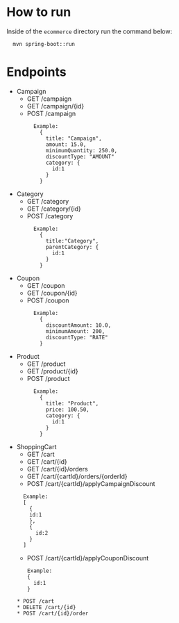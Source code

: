 # How to run
Inside of the ```ecommerce``` directory run the command below:
```bash
  mvn spring-boot::run
```

# Endpoints

* Campaign
  * GET /campaign
  * GET /campaign/{id}
  * POST /campaign
    ```
      Example:
        {
          title: "Campaign",
          amount: 15.0,
          minimumQuantity: 250.0,
          discountType: "AMOUNT"
          category: {
            id:1
          }
        }
    ```
* Category
  * GET /category
  * GET /category/{id}
  * POST /category
    ```
      Example:
        {
          title:"Category",
          parentCategory: {
            id:1
          }
        }
    ```
* Coupon
  * GET /coupon
  * GET /coupon/{id}
  * POST /coupon
    ```
      Example:
        {
          discountAmount: 10.0,
          minimumAmount: 200,
          discountType: "RATE"
        }
    ```
* Product
  * GET /product
  * GET /product/{id}
  * POST /product
    ```
      Example:
        {
          title: "Product",
          price: 100.50,
          category: {
            id:1
          }
        }
    ```
* ShoppingCart
  * GET /cart
  * GET /cart/{id}
  * GET /cart/{id}/orders
  * GET /cart/{cartId}/orders/{orderId}
  * POST /cart/{cartId}/applyCampaignDiscount
  ```
    Example:
    [
      {
      id:1
      },
      {
        id:2
      }
    ]
  ```
  * POST /cart/{cartId}/applyCouponDiscount
    ```
    Example:
    {
      id:1
    }
  ```
  * POST /cart
  * DELETE /cart/{id}
  * POST /cart/{id}/order

